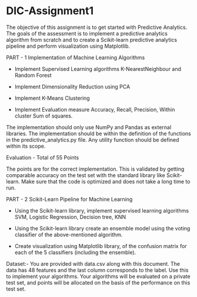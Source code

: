 # DIC-Assignment1
<p>The objective of this assignment is to get started with Predictive Analytics. The goals of the assessment is to implement a predictive analytics algorithm from scratch and to create a Scikit-learn predictive analytics pipeline and perform visualization using Matplotlib.</p>

PART - 1 Implementation of Machine Learning Algorithms

 - Implement Supervised Learning algorithms K-NearestNeighbour and Random Forest

 - Implement Dimensionality Reduction using PCA

 - Implement K-Means Clustering

 - Implement Evaluation measure Accuracy, Recall, Precision, Within cluster Sum of squares.

The implementation should only use NumPy and Pandas as external libraries. The implementation should be within the definition of the functions in the predictive_analytics.py file. Any utility function should be defined within its scope.

Evaluation - Total of 55 Points

The points are for the correct implementation. This is validated by getting comparable accuracy on the test set with the standard library like Scikit-learn. Make sure that the code is optimized and does not take a long time to run.

PART - 2 Scikit-Learn Pipeline for Machine Learning

 - Using the Scikit-learn library, implement supervised learning algorithms SVM, Logistic Regression, Decision tree, KNN
 
 - Using the Scikit-learn library create an ensemble model using the voting classifier of the above-mentioned algorithm.
 
 - Create visualization using Matplotlib library, of the confusion matrix for each of the 5 classifiers (including the ensemble).


Dataset:-
You are provided with data.csv along with this document. The data has 48 features and the last column corresponds to the label. Use this to implement your algorithms. Your algorithms will be evaluated on a private test set, and points will be allocated on the basis of the performance on this test set.
